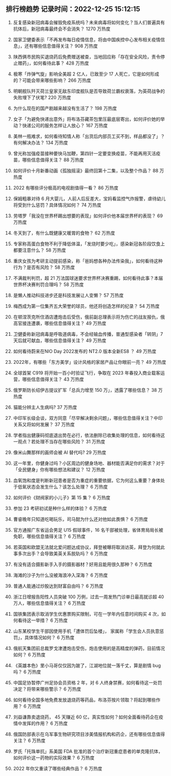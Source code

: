 
## 排行榜趋势 记录时间：2022-12-25 15:12:15
  
  1. 反复感染新冠病毒会摧毁免疫系统吗？未来病毒将如何变化？当人们普遍具有抗体后，新冠病毒最终会不会消失？ 1270 万热度
    
  2. 国家卫健委表示「不再发布每日疫情信息，将由中国疾控中心发布相关疫情信息」，还有哪些信息值得关注？ 908 万热度
    
  3. 陕西俩市民购买退烧药后免费赠送被查，当地回应称「存在安全风险，责令停止赠药」，如何看待此事？ 428 万热度
    
  4. 极寒「炸弹气旋」影响全美超 2 亿人，已致至少 17 人死亡，它是如何形成的？可能会带来哪些影响？ 266 万热度
    
  5. 明朝舰队歼灭荷兰皇家无敌东印度舰队是否导致荷兰霸权衰落，为英荷战争的失败埋下了伏笔? 220 万热度
    
  6. 为什么现在的国产剧越来越没有生活了？ 198 万热度
    
  7. 女子「为避免快递出意外」将布洛芬藏茶包里压最底层寄出，如何评价她的举动？快递公司的服务怎样让人放心？ 167 万热度
    
  8. 美林一瓶难求，如何看待知情人称「出货后内部员工买不到，样品都没了」？有何解决办法？ 134 万热度
    
  9. 曾光称加强疫苗接种要快马加鞭，第四针一定要变换疫苗，不能再用灭活疫苗，哪些信息值得关注？ 88 万热度
    
  10. 如何评价十月新番动画《孤独摇滚》最终回第十二集，以及整个作品？ 88 万热度
    
  11. 2022 有哪些评分极高的电视剧值得一看？ 86 万热度
    
  12. 保姆粗暴对待 6 月大婴儿，人前人后反差大，宝妈看监控气炸报警，虐待幼儿将受到什么惩罚？具体情况如何？ 74 万热度
    
  13. 劳塔罗「我没在世界杯踢出想要的表现」如何评价他本届世界杯的表现？ 69 万热度
    
  14. 冬天到了，有什么既健康又暖胃的食物？ 62 万热度
    
  15. 专家称高蛋白食物不利于降低体温，「发烧时要少吃」，感染新冠各阶段饮食上都要注意什么？ 58 万热度
    
  16. 重庆女孩为考研主动提前感染，称「爸妈想各种办法传染我」，如何看待这种行为？是否有风险？ 58 万热度
    
  17. 不满裁判判罚，超 21 万法国球迷要求世界杯决赛重踢，如何看待此事？本届世界杯决赛判罚合理吗？ 58 万热度
    
  18. 是懒人推动科技进步还是科技发展让人变懒？ 57 万热度
    
  19. 梅西成为第一位集齐五大荣誉的球员，他还将创造怎样的纪录？ 54 万热度
    
  20. 在顿涅茨克所住酒店遭炮击后受伤，俄前副总理表示将为伤亡的战友报仇，俄高官接连遭袭，哪些信息值得关注？ 49 万热度
    
  21. 卫健委称新冠病毒是呼吸道病毒，不会经输血传播，普通型感染者「转阴」7 天后就可献血，哪些信息值得关注？ 49 万热度
    
  22. 如何看待蔚来在NIO Day 2022发布的 NT2.0 版本全新ES8 ？ 49 万热度
    
  23. 2022年，有哪些「东方美学」设计风格的家居产品让你眼前一亮？ 49 万热度
    
  24. 全球首架 C919 将开始一百小时验证飞行，争取在 2023 年春投入商业载客运营，哪些信息值得关注？ 43 万热度
    
  25. 俄罗斯防长绍伊古提议扩军「总兵力增至 150 万」，透露了哪些信息？ 38 万热度
    
  26. 猫能分辨主人生病吗? 37 万热度
    
  27. 中印军长级会谈，双方同意「尽早解决剩余问题」，哪些信息值得关注？中印关系又将如何发展？ 37 万热度
    
  28. 学者指出健康码彻底退出势在必行，依法删除已收集处理的信息，如何看待这一观点？若处理不当存在哪些风险？ 31 万热度
    
  29. 像米山舞那样的画师会被 AI 替代吗? 29 万热度
    
  30. 这一年里，你健身过吗？小区周边的健身场地、器材能否满足你的需求？对于「全民健身」你有哪些想法和建议？ 12 万热度
    
  31. 血氧饱和度是判断新冠患者是否为重症的重要依据，它为何这么重要？身体处于低氧状态会发生什么？该怎么处理？ 6 万热度
    
  32. 如何评价《财阀家的小儿子》第 15 集？ 6 万热度
    
  33. 参加 23 考研初试是种什么样的体验？ 6 万热度
    
  34. 曹睿晚年只知道吃喝玩乐，司马懿为什么还对他如此畏惧？ 6 万热度
    
  35. 官方通报广东省运会男足 U15 假球事件，16 名干部被处理，省体育局局长被免职，哪些信息值得关注？ 6 万热度
    
  36. 若英国和欧盟无法就北爱问题达成协议，拜登被曝将取消访英，拜登为何就此事多次出手？会导致美英关系脱轨吗？ 6 万热度
    
  37. 有没有适合摄影新手入手的摄影器材？好用且能用很久那种？ 6 万热度
    
  38. 海滩的沙子为什么没被海浪冲入深海？ 6 万热度
    
  39. 普通人能通过炒股达到财富自由吗？ 6 万热度
    
  40. 浙江日增报告阳性人员突破 100 万例，过去一周发热门诊单日最高就诊超 40 万人，哪些信息值得关注？ 6 万热度
    
  41. 国铁集团表示取消学生优惠票购买限制，可在一学年内任意时间购买 4 次，如何看待这一举措？ 6 万热度
    
  42. 山东某校学生干部因使用手机「遭体罚后坠楼」， 家属称「学生会人员执意惩罚」，具体情况如何？ 6 万热度
    
  43. 俄航天集团前总裁罗戈津遭炮击受伤，炮击使用的是高精度的弹药，目前情况如何？ 6 万热度
    
  44. 《英雄本色》里小马哥仅仅因为跛了，江湖地位就一落千丈，算是剧情 bug 吗？ 6 万热度
    
  45. 中国足协暂停广州足协会员资格 2 年，对 6 人终身禁赛，如何看待这一处罚决定？将带来哪些警示？ 6 万热度
    
  46. 如何看待全国多地免费发放退烧药等药品，布洛芬按片领取？将起到哪些作用？ 6 万热度
    
  47. 刘益谦靠卖退烧药， 45 天赚近 60 亿，真实性如何？如何全面看待药企在疫情中发挥的作用？ 6 万热度
    
  48. 俄国防部表示在乌军事生物研究项目涉美情报机构和药企，还有哪些信息值得关注？ 6 万热度
    
  49. 罗氏「托珠单抗」系美国 FDA 批准的首个治疗新冠重症患者的单克隆抗体，如何评价这一药物的实际效果？ 6 万热度
    
  50. 2022 年你又重读了哪些经典作品？ 6 万热度
    